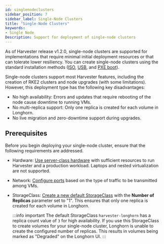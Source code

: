 ```yaml
---
id: singlenodeclusters
sidebar_position: 7
sidebar_label: Single-Node Clusters
title: "Single-Node Clusters"
keywords:
- Single Node
Description: Support for deployment of single-node clusters
---
```


<head>
  <link rel="canonical" href="https://docs.harvesterhci.io/v1.3/advanced/singlenodeclusters"/>
</head>

As of Harvester release v1.2.0, single-node clusters are supported for implementations that require minimal initial deployment resources or that can tolerate lower resiliency. You can create single-node clusters using the standard installation methods ([ISO](https://docs.harvesterhci.io/v1.3/install/index), [USB](https://docs.harvesterhci.io/v1.3/install/usb-install), and [PXE boot](https://docs.harvesterhci.io/v1.3/install/pxe-boot-install)).

Single-node clusters support most Harvester features, including the creation of RKE2 clusters and node upgrades (with some limitations). However, this deployment type has the following key disadvantages:

- No high availability: Errors and updates that require rebooting of the node cause downtime to running VMs.
- No multi-replica support: Only one replica is created for each volume in Longhorn.
- No live migration and zero-downtime support during upgrades.

## Prerequisites

Before you begin deploying your single-node cluster, ensure that the following requirements are addressed.

- Hardware: [Use server-class hardware](https://docs.harvesterhci.io/v1.3/install/requirements#hardware-requirements) with sufficient resources to run Harvester and a production workload. Laptops and nested virtualization are not supported.
- Network: [Configure ports](https://docs.harvesterhci.io/v1.3/install/requirements#port-requirements-for-harvester-nodes) based on the type of traffic to be transmitted among VMs.
- StorageClass: [Create a new default StorageClass](https://docs.harvesterhci.io/v1.3/advanced/storageclass#creating-a-storageclass) with the **Number of Replicas** parameter set to "1". This ensures that only one replica is created for each volume in Longhorn.

  :::info important
  The default StorageClass `harvester-longhorn` has a replica count value of `3` for high availability. If you use this StorageClass to create volumes for your single-node cluster, Longhorn is unable to create the configured number of replicas. This results in volumes being marked as "Degraded" on the Longhorn UI.
  :::
